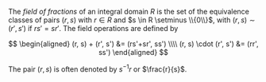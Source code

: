 The *field of fractions* of an integral domain $R$ is the set of the equivalence classes of pairs $(r, s)$ with $r \in R$ and $s \in R \setminus \\{0\\}$, with $(r, s) \sim (r', s')$ if $rs' = sr'$. The field operations are defined by

$$
\begin{aligned}
(r, s) + (r', s') &= (rs'+sr', ss') \\\\
(r, s) \cdot (r', s') &= (rr', ss')
\end{aligned}
$$

The pair $(r, s)$ is often denoted by $s^{-1}r$ or $\frac{r}{s}$.
